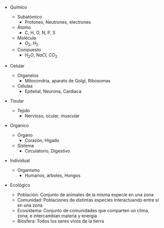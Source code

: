- Químico
	- Subatómico
		- Protones, Neutrones, electrones
	- Átomo
		- C, H, O, N, P, S
	- Molécula
		- $O_2$, $H_2$
	- Compuesto
		- $H_2O$, $NaCl$, $CO_2$
		  
- Celular
	- Organelos
		- Mitocondria, aparato de Golgi, Ribosomas
	- Células
		- Epitelial, Neurona, Cardíaca
- Tisular
	- Tejido
		- Nervioso, ocular, muscular
- Orgánico
	- Órgano
		- Corazón, Hígado
	- Sistema
		- Circulatorio, Digestivo
- Individual
	- Organismo
		- Humanos, árboles, Hongos
- Ecológico
	- Población: Conjunto de animales de la misma especie en una zona
	- Comunidad: Poblaciones de distintas especies interactuando entre sí en una zona
	- Ecosistema: Conjunto de comunidades que comparten un clima, zona, e intercambian materia y energía
	- Biosfera: Todos los seres vivos de la tierra
  